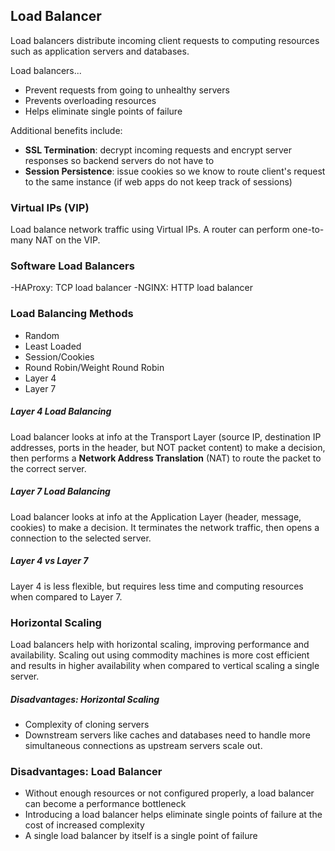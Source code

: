 ## Load Balancer

Load balancers distribute incoming client requests to computing resources such as application servers and databases. 

Load balancers...
- Prevent requests from going to unhealthy servers
- Prevents overloading resources
- Helps eliminate single points of failure

Additional benefits include:
- __SSL Termination__: decrypt incoming requests and encrypt server responses so backend servers do not have to
- __Session Persistence__: issue cookies so we know to route client's request to the same instance (if web apps do not keep track of sessions)

### Virtual IPs (VIP)

Load balance network traffic using Virtual IPs. A router can perform one-to-many NAT on the VIP.

### Software Load Balancers

-HAProxy: TCP load balancer
-NGINX: HTTP load balancer

### Load Balancing Methods
- Random
- Least Loaded
- Session/Cookies
- Round Robin/Weight Round Robin
- Layer 4
- Layer 7

##### Layer 4 Load Balancing

Load balancer looks at info at the Transport Layer (source IP, destination IP addresses, ports in the header, but NOT packet content) to make a decision, then performs a __Network Address Translation__ (NAT) to route the packet to the correct server.

##### Layer 7 Load Balancing

Load balancer looks at info at the Application Layer (header, message, cookies) to make a decision. It terminates the network traffic, then opens a connection to the selected server.

##### Layer 4 vs Layer 7

Layer 4 is less flexible, but requires less time and computing resources when compared to Layer 7.

### Horizontal Scaling

Load balancers help with horizontal scaling, improving performance and availability. Scaling out using commodity machines is more cost efficient and results in higher availability when compared to vertical scaling a single server.

##### Disadvantages: Horizontal Scaling

- Complexity of cloning servers
- Downstream servers like caches and databases need to handle more simultaneous connections as upstream servers scale out.

### Disadvantages: Load Balancer

- Without enough resources or not configured properly, a load balancer can become a performance bottleneck
- Introducing a load balancer helps eliminate single points of failure at the cost of increased complexity
- A single load balancer by itself is a single point of failure



